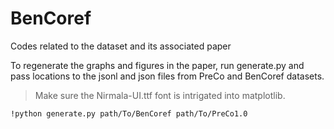 # BenCoref
Codes related to the dataset and its associated paper


To regenerate the graphs and figures in the paper, run generate.py and pass locations to the jsonl and json files from PreCo and BenCoref datasets. 
>Make sure the Nirmala-UI.ttf font is intrigated into matplotlib.

```
!python generate.py path/To/BenCoref path/To/PreCo1.0
```

